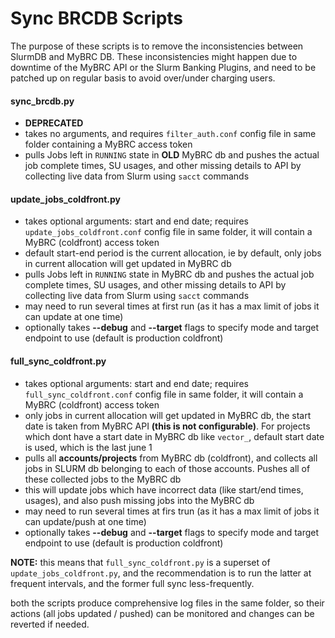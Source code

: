 # Sync BRCDB Scripts

The purpose of these scripts is to remove the inconsistencies between SlurmDB
and MyBRC DB. These inconsistencies might happen due to downtime of the MyBRC
API or the Slurm Banking Plugins, and need to be patched up on regular basis to
avoid over/under charging users.

#### sync_brcdb.py

- **DEPRECATED**
- takes no arguments, and requires `filter_auth.conf` config file in same folder
  containing a MyBRC access token
- pulls Jobs left in `RUNNING` state in **OLD** MyBRC db and pushes the actual
  job complete times, SU usages, and other missing details to API by collecting
  live data from Slurm using `sacct` commands

#### update_jobs_coldfront.py

- takes optional arguments: start and end date; requires `update_jobs_coldfront.conf`
  config file in same folder, it will contain a MyBRC (coldfront) access token
- default start-end period is the current allocation, ie by default, only jobs
  in current allocation will get updated in MyBRC db
- pulls Jobs left in `RUNNING` state in MyBRC db and pushes the actual job
  complete times, SU usages, and other missing details to API by collecting
  live data from Slurm using `sacct` commands
- may need to run several times at first run (as it has a max limit of jobs it
  can update at one time)
- optionally takes **--debug** and **--target** flags to specify mode and target endpoint
  to use (default is production coldfront)

#### full_sync_coldfront.py

- takes optional arguments: start and end date; requires
  `full_sync_coldfront.conf` config file in same folder, it will contain a MyBRC
  (coldfront) access token
- only jobs in current allocation will get updated in MyBRC db, the start date
  is taken from MyBRC API **(this is not configurable)**. For projects which
  dont have a start date in MyBRC db like `vector_`, default start date is used,
  which is the last june 1
- pulls all **accounts/projects** from MyBRC db (coldfront), and collects all
  jobs in SLURM db belonging to each of those accounts. Pushes all of these
  collected jobs to the MyBRC db
- this will update jobs which have incorrect data (like start/end times,
  usages), and also push missing jobs into the MyBRC db
- may need to run several times at firs trun (as it has a max limit of jobs it
  can update/push at one time)
- optionally takes **--debug** and **--target** flags to specify mode and target endpoint
  to use (default is production coldfront)

**NOTE:**
this means that `full_sync_coldfront.py` is a superset of `update_jobs_coldfront.py`,
and the recommendation is to run the latter at frequent intervals, and the
former full sync less-frequently.

both the scripts produce comprehensive log files in the same folder, so their
actions (all jobs updated / pushed) can be monitored and changes can be
reverted if needed.
